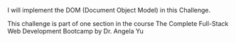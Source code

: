 I will implement the DOM (Document Object Model) in this Challenge.

This challenge is part of one section in the course The Complete Full-Stack Web Development Bootcamp by Dr. Angela Yu
